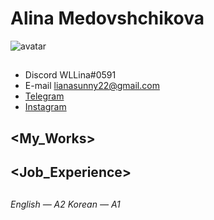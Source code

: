 # **Alina Medovshchikova**
![avatar](https://cloud.mail.ru/public/WApH/AYJeNnLWv)
## **<Contact>**
* Discord WLLina#0591
* E-mail lianasunny22@gmail.com
* [Telegram](https://t.me/LinaMed)
* [Instagram](https://www.instagram.com/wl_lina/)

## **<About>**

## **<Skills>**

## **<My_Works>**

## **<Job_Experience>**

## **<Education>**

## **<Languages>**
_English — A2_
_Korean — A1_ 
